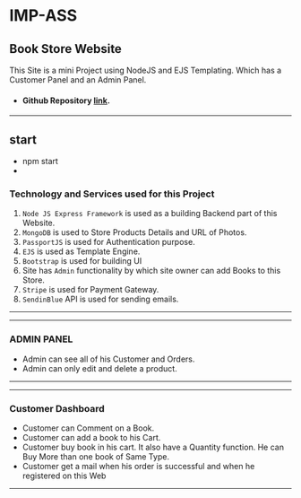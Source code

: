 # IMP-ASS

## Book Store Website

This Site is a mini Project using NodeJS and EJS Templating. Which has a Customer Panel and an Admin Panel.

- #### Github Repository [link](https://github.com/dibyaranajnsahoo1/IMP-ASS.git).

---

## start ##
- npm start
- 

### Technology and Services used for this Project

1. `Node JS Express Framework` is used as a building Backend part of this Website.
2. `MongoDB` is used to Store Products Details and URL of Photos.
3. `PassportJS` is used for Authentication purpose.
4. `EJS` is used as Template Engine.
5. `Bootstrap` is used for building UI
6. Site has `Admin` functionality by which site owner can add Books to this Store.
7. `Stripe` is used for Payment Gateway.
8. `SendinBlue` API is used for sending emails.

---


---

### ADMIN PANEL

- Admin can see all of his Customer and Orders.
- Admin can only edit and delete a product.

---

---

### Customer Dashboard

- Customer can Comment on a Book.
- Customer can add a book to his Cart.
- Customer buy book in his cart. It also have a Quantity function. He can Buy More than one book of Same Type.
- Customer get a mail when his order is successful and when he registered on this Web

---





